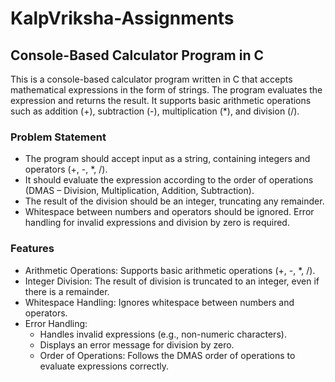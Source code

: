 # KalpVriksha-Assignments
## Console-Based Calculator Program in C
This is a console-based calculator program written in C that accepts mathematical expressions in the form of strings. The program evaluates the expression and returns the result. It supports basic arithmetic operations such as addition (+), subtraction (-), multiplication (*), and division (/).

### Problem Statement
+ The program should accept input as a string, containing integers and operators (+, -, *, /).
+ It should evaluate the expression according to the order of operations (DMAS – Division, Multiplication, Addition, Subtraction).
+ The result of the division should be an integer, truncating any remainder.
+ Whitespace between numbers and operators should be ignored.
Error handling for invalid expressions and division by zero is required.
### Features
+ Arithmetic Operations: Supports basic arithmetic operations (+, -, *, /).
+ Integer Division: The result of division is truncated to an integer, even if there is a remainder.
+ Whitespace Handling: Ignores whitespace between numbers and operators.
+ Error Handling:
  + Handles invalid expressions (e.g., non-numeric characters).
  + Displays an error message for division by zero.
  + Order of Operations: Follows the DMAS order of operations to evaluate expressions correctly.
